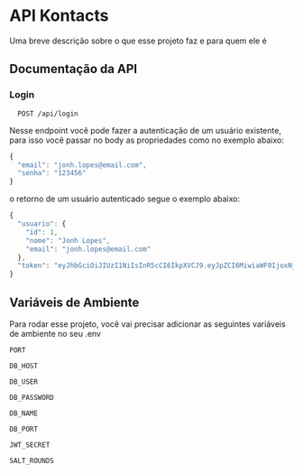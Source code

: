 
# API Kontacts

Uma breve descrição sobre o que esse projeto faz e para quem ele é


## Documentação da API

### Login
```http
  POST /api/login
```
Nesse endpoint você pode fazer a autenticação de um usuário existente, para isso você passar no body as propriedades como no exemplo abaixo:

```js
{
  "email": "jonh.lopes@email.com",
  "senha": "123456"
}
```

o retorno de um usuário autenticado segue o exemplo abaixo:

```js
{
  "usuario": {
    "id": 1,
    "nome": "Jonh Lopes",
    "email": "jonh.lopes@email.com"
  },
  "token": "eyJhbGciOiJIUzI1NiIsInR5cCI6IkpXVCJ9.eyJpZCI6MiwiaWF0IjoxNjM0MjQwODIzLCJleHAiOjE2MzQyNjk2MjN9.ZfJW04QQSnMy1YuwHChA5cJF8ppkGBVEmVAHtksPHGM"
}
```

## Variáveis de Ambiente

Para rodar esse projeto, você vai precisar adicionar as seguintes variáveis de ambiente no seu .env

`PORT`

`DB_HOST`

`DB_USER`

`DB_PASSWORD`

`DB_NAME`

`DB_PORT`

`JWT_SECRET`

`SALT_ROUNDS`
